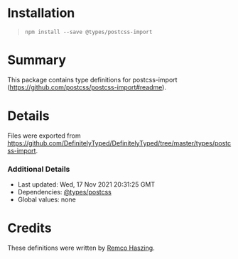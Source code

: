 # Installation
> `npm install --save @types/postcss-import`

# Summary
This package contains type definitions for postcss-import (https://github.com/postcss/postcss-import#readme).

# Details
Files were exported from https://github.com/DefinitelyTyped/DefinitelyTyped/tree/master/types/postcss-import.

### Additional Details
 * Last updated: Wed, 17 Nov 2021 20:31:25 GMT
 * Dependencies: [@types/postcss](https://npmjs.com/package/@types/postcss)
 * Global values: none

# Credits
These definitions were written by [Remco Haszing](https://github.com/remcohaszing).

